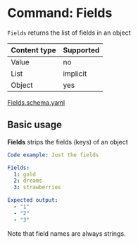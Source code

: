 # Command: Fields

`Fields` returns the list of fields in an object

| Content type | Supported |
|--------------|-----------|
| Value        | no        |
| List         | implicit  |
| Object       | yes       |

[Fields.schema.yaml](Fields.schema.yaml)

## Basic usage

**Fields** strips the fields (keys) of an object

```yaml instacli
Code example: Just the fields

Fields:
  1: gold
  2: dreams
  3: strawberries

Expected output:
  - "1"
  - "2"
  - "3"
```

Note that field names are always strings.